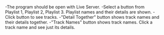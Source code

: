 -The program should be open with Live Server.
-Select a button from Playlist 1, Playlist 2, Playlist 3. Playlist names and their details are shown.
-Click button to see tracks.
	-"Detail Together" button shows track names and their details together.
	-"Track Names" button shows track names. Click a track name and see just its details. 
